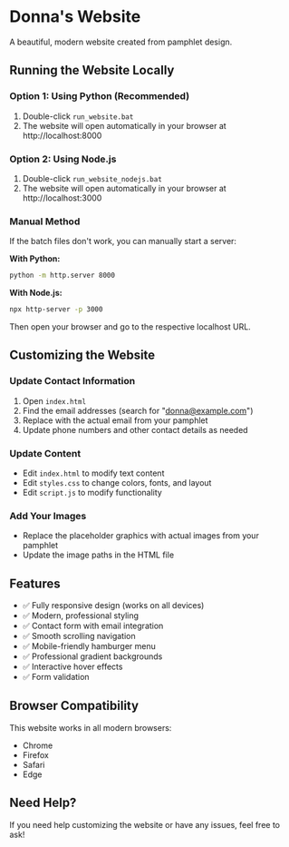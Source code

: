 # Donna's Website

A beautiful, modern website created from pamphlet design.

## Running the Website Locally

### Option 1: Using Python (Recommended)
1. Double-click `run_website.bat`
2. The website will open automatically in your browser at http://localhost:8000

### Option 2: Using Node.js
1. Double-click `run_website_nodejs.bat`
2. The website will open automatically in your browser at http://localhost:3000

### Manual Method
If the batch files don't work, you can manually start a server:

**With Python:**
```bash
python -m http.server 8000
```

**With Node.js:**
```bash
npx http-server -p 3000
```

Then open your browser and go to the respective localhost URL.

## Customizing the Website

### Update Contact Information
1. Open `index.html`
2. Find the email addresses (search for "donna@example.com")
3. Replace with the actual email from your pamphlet
4. Update phone numbers and other contact details as needed

### Update Content
- Edit `index.html` to modify text content
- Edit `styles.css` to change colors, fonts, and layout
- Edit `script.js` to modify functionality

### Add Your Images
- Replace the placeholder graphics with actual images from your pamphlet
- Update the image paths in the HTML file

## Features

- ✅ Fully responsive design (works on all devices)
- ✅ Modern, professional styling
- ✅ Contact form with email integration
- ✅ Smooth scrolling navigation
- ✅ Mobile-friendly hamburger menu
- ✅ Professional gradient backgrounds
- ✅ Interactive hover effects
- ✅ Form validation

## Browser Compatibility

This website works in all modern browsers:
- Chrome
- Firefox
- Safari
- Edge

## Need Help?

If you need help customizing the website or have any issues, feel free to ask!
